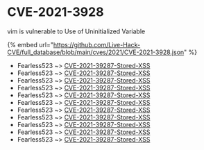 # CVE-2021-3928

vim is vulnerable to Use of Uninitialized Variable

{% embed url="https://github.com/Live-Hack-CVE/full_database/blob/main/cves/2021/CVE-2021-3928.json" %}


* Fearless523 ~> [CVE-2021-39287-Stored-XSS](https://www.alice-snow.ru/2021/database/cve-2021-3928/cve-2021-39287-stored-xss-fearless523)
* Fearless523 ~> [CVE-2021-39287-Stored-XSS](https://www.alice-snow.ru/2021/database/cve-2021-3928/cve-2021-39287-stored-xss-fearless523)
* Fearless523 ~> [CVE-2021-39287-Stored-XSS](https://www.alice-snow.ru/2021/database/cve-2021-3928/cve-2021-39287-stored-xss-fearless523)
* Fearless523 ~> [CVE-2021-39287-Stored-XSS](https://www.alice-snow.ru/2021/database/cve-2021-3928/cve-2021-39287-stored-xss-fearless523)
* Fearless523 ~> [CVE-2021-39287-Stored-XSS](https://www.alice-snow.ru/2021/database/cve-2021-3928/cve-2021-39287-stored-xss-fearless523)
* Fearless523 ~> [CVE-2021-39287-Stored-XSS](https://www.alice-snow.ru/2021/database/cve-2021-3928/cve-2021-39287-stored-xss-fearless523)
* Fearless523 ~> [CVE-2021-39287-Stored-XSS](https://www.alice-snow.ru/2021/database/cve-2021-3928/cve-2021-39287-stored-xss-fearless523)
* Fearless523 ~> [CVE-2021-39287-Stored-XSS](https://www.alice-snow.ru/2021/database/cve-2021-3928/cve-2021-39287-stored-xss-fearless523)
* Fearless523 ~> [CVE-2021-39287-Stored-XSS](https://www.alice-snow.ru/2021/database/cve-2021-3928/cve-2021-39287-stored-xss-fearless523)
* Fearless523 ~> [CVE-2021-39287-Stored-XSS](https://www.alice-snow.ru/2021/database/cve-2021-3928/cve-2021-39287-stored-xss-fearless523)
* Fearless523 ~> [CVE-2021-39287-Stored-XSS](https://www.alice-snow.ru/2021/database/cve-2021-3928/cve-2021-39287-stored-xss-fearless523)